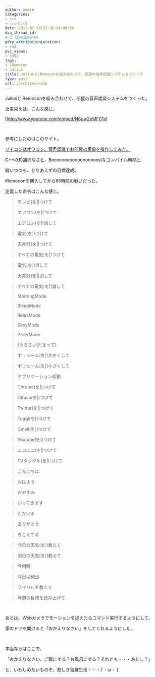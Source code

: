 ```yaml
---
author: admin
categories:
- C++
- ハッキング
date: 2012-07-08T21:36:03+00:00
dsq_thread_id:
- 3.7294188e+09
pdrp_attributionLocation:
- end
pvc_views:
- 3301
tags:
- iRemocon
- Julius
title: JuliusとiRemoconを組み合わせて、部屋の音声認識システムをつくった
type: post
url: /archives/=136
---
```


JuliusとiRemoconを組み合わせて、部屋の音声認識システムをつくった。
  
出来栄えは、こんな感じ。

[http://www.youtube.com/embed/N6uw2pMFC1s]

&nbsp;

参考にしたのはこのサイト。
  
[リモコンはオワコン。音声認識でお部屋の家電を操作してみた。][1]

C++の知識のなさと、Boooooooooooooooooostなコンパイル時間と
  
戦いつつも、とりあえずの目標達成。
  
iRemoconを購入してから85時間の戦いだった。

定義した命令はこんな感じ。

> テレビ(を|)つけて
> 
> エアコン(を|)つけて
  
> エアコン(を|)消して
> 
> 電気(を|)つけて
  
> 天井灯(を|)つけて
  
> すべての電気(を|)つけて
  
> 電気(を|)消して
  
> 天井灯(を|)消して
  
> すべての電気(を|)消して
> 
> MorningMode
  
> SleepMode
  
> RelaxMode
  
> SexyMode
  
> PartyMode
> 
> (うるさい|だまって)
  
> ボリューム(を|)大きくして
  
> ボリューム(を|)小さくして
  
> アプリケ－ション起動
  
> Chrome(を|)つけて
  
> Ottava(を|)つけて
  
> Twitter(を|)つけて
  
> Toggl(を|)つけて
  
> Gmail(を|)つけて
  
> Youtube(を|)つけて
  
> ニコニコ(を|)つけて
  
> TVタックル(を|)つけて
> 
> こんにちは
  
> おはよう
  
> おやすみ
  
> いってきます
  
> ただいま
  
> ありがとう
  
> きこえてる
  
> 今日の天気(を|)教えて
  
> 明日の天気(を|)教えて
  
> 今何時
  
> 今日は何日
  
> ライバルを教えて
  
> 今週の目標を読み上げて

&nbsp;

あとは、Webカメラでモーションを捉えたらコマンド実行するようにして、
  
家のドアを開けると「おかえりなさい」をしてくれるようにした。

<div id="scid:5737277B-5D6D-4f48-ABFC-DD9C333F4C5D:aa137fd9-f68e-4b2f-9429-85e4474ed2a7" class="wlWriterEditableSmartContent" style="margin: 0px; display: inline; float: none; padding: 0px;">
  <div>
  </div>
</div>

&nbsp;

本当ならばここで、
  
「おかえりなさい、ご飯にする？お風呂にする？それとも・・・あたし？」

と、いわしめたいものぞ。悲しき独身生活・・・(´・ω・\`)

<div id="fastlookup_top" style="display: none;">
</div>

 [1]: http://d.hatena.ne.jp/hecomi/20120116/1326726831